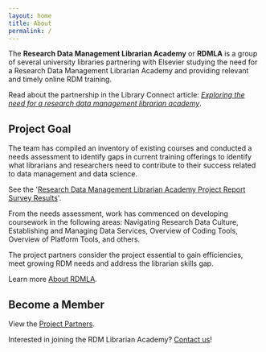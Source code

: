 ```yaml
---
layout: home
title: About
permalink: /
---
```

The **Research Data Management Librarian Academy** or **RDMLA** is a group of several university libraries partnering with Elsevier studying the need for a Research Data Management Librarian Academy and providing relevant and timely online RDM training. 

Read about the partnership in the Library Connect article: <i><a href="https://libraryconnect.elsevier.com/articles/exploring-need-research-data-management-librarian-academy">Exploring the need for a research data management librarian academy</a></i>.


## Project Goal

The team has compiled an inventory of existing courses and conducted a needs assessment to identify gaps in current training offerings to identify what librarians and researchers need to contribute to their success related to data management and data science. 

See the '<a href="https://rdmla.github.io/home/about/">Research Data Management Librarian Academy Project Report Survey Results</a>'.

From the needs assessment, work has commenced on developing coursework in the following areas: Navigating Research Data Culture, Establishing and Managing Data Services, Overview of Coding Tools, Overview of Platform Tools, and others. 

The project partners consider the project essential to gain efficiencies, meet growing RDM needs and address the librarian skills gap.

Learn more <a href="https://rdmla.github.io/home/about/">About RDMLA</a>.


## Become a Member

View the <a href="https://rdmla.github.io/home/partners/">Project Partners</a>.

Interested in joining the RDM Librarian Academy? <a href="https://rdmla.github.io/home/contact/">Contact us</a>!
